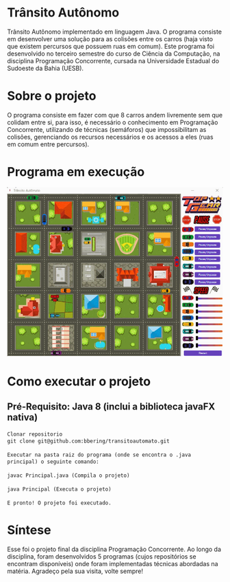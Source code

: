 # Trânsito Autônomo
Trânsito Autônomo implementado em linguagem Java. O programa consiste em desenvolver uma solução para as colisões entre os carros (haja visto que existem percursos que possuem ruas em comum). Este programa foi desenvolvido no terceiro semestre do curso de Ciência da Computação, na disciplina Programação Concorrente, cursada na Universidade Estadual do Sudoeste da Bahia (UESB).

# Sobre o projeto
O programa consiste em fazer com que 8 carros andem livremente sem que colidam entre si, para isso, é necessário o conhecimento em Programação Concorrente, utilizando de técnicas (semáforos) que impossibilitam as colisões, gerenciando os recursos necessários e os acessos a eles (ruas em comum entre percursos).

# Programa em execução
![Layout](https://github.com/bbering/transitoautomato/blob/main/assets/execution20FPS.gif)

# Como executar o projeto
## Pré-Requisito: Java 8 (inclui a biblioteca javaFX nativa)

```
Clonar repositorio
git clone git@github.com:bbering/transitoautomato.git

Executar na pasta raiz do programa (onde se encontra o .java principal) o seguinte comando:

javac Principal.java (Compila o projeto)

java Principal (Executa o projeto)

E pronto! O projeto foi executado.

```

# Síntese
Esse foi o projeto final da disciplina Programação Concorrente. Ao longo da disciplina, foram desenvolvidos 5 programas (cujos repositórios se encontram disponíveis) onde foram implementadas técnicas abordadas na matéria. Agradeço pela sua visita, volte sempre!
